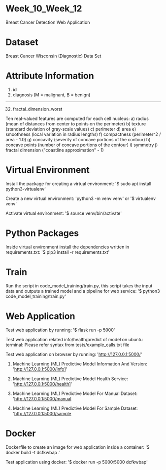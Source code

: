 # Week_10_Week_12

Breast Cancer Detection Web Application

# Dataset
Breast Cancer Wisconsin (Diagnostic) Data Set

# Attribute Information
1) id
2) diagnosis (M = malignant, B = benign)
---------------------
32) fractal_dimension_worst

Ten real-valued features are computed for each cell nucleus:
a) radius (mean of distances from center to points on the perimeter)
b) texture (standard deviation of gray-scale values)
c) perimeter
d) area
e) smoothness (local variation in radius lengths)
f) compactness (perimeter^2 / area - 1.0)
g) concavity (severity of concave portions of the contour)
h) concave points (number of concave portions of the contour)
i) symmetry
j) fractal dimension ("coastline approximation" - 1)

# Virtual Environment
Install the package for creating a virtual environment:
'$ sudo apt install python3-virtualenv'

Create a new virtual environment:
'python3 -m venv venv'
or
'$ virtualenv venv'

Activate virtual environment:
'$ source venv/bin/activate'

# Python Packages
Inside virtual environment install the dependencies written in requirements.txt:
'$ pip3 install -r requirements.txt'

# Train
Run the script in code_model_training/train.py, this script takes the input data and outputs a trained model and a pipeline for web service:
'$ python3 code_model_training/train.py'

# Web Application
Test web application by running:
'$ flask run -p 5000'

Test web application related info/health/predict of model on ubuntu terminal:
Please refer syntax from tests/example_calls.txt file  

Test web application on browser by running:
'http://127.0.0.1:5000/' 

1. Machine Learning (ML) Predictive Model Information And Version:
'http://127.0.0.1:5000/info1'

2. Machine Learning (ML) Predictive Model Health Service:
'http://127.0.0.1:5000/health1'

3. Machine Learning (ML) Predictive Model For Manual Dataset:
'http://127.0.0.1:5000/manual

4. Machine Learning (ML) Predictive Model For Sample Dataset:
'http://127.0.0.1:5000/sample

# Docker
Dockerfile to create an image for web application inside a container:
'$ docker build -t dcfkwbap .'

Test application using docker:
'$ docker run -p 5000:5000 dcfkwbap'
